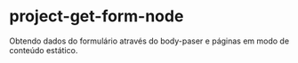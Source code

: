 # project-get-form-node
Obtendo dados do formulário através do body-paser e páginas em modo de conteúdo estático. 
